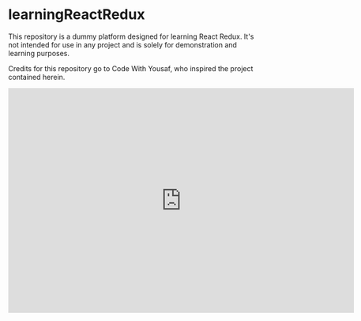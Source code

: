 # learningReactRedux
This repository is a dummy platform designed for learning React Redux. It's not intended for use in any project and is solely for demonstration and learning purposes.

Credits for this repository go to Code With Yousaf, who inspired the project contained herein.

<iframe width="700" height="455" src="https://www.youtube.com/embed/sh4o0ntPsDA?si=avdP-g9mbM-hTC1F" frameborder="0" allowfullscreen></iframe>
